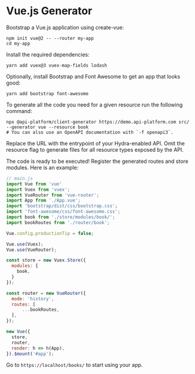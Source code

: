 # Vue.js Generator

Bootstrap a Vue.js application using create-vue:

```console
npm init vue@2 -- --router my-app
cd my-app
```

Install the required dependencies:

```console
yarn add vuex@3 vuex-map-fields lodash
```

Optionally, install Bootstrap and Font Awesome to get an app that looks good:

```console
yarn add bootstrap font-awesome
```

To generate all the code you need for a given resource run the following command:

```console
npx @api-platform/client-generator https://demo.api-platform.com src/ --generator vue --resource book
# You can also use an OpenAPI documentation with `-f openapi3`.
```

Replace the URL with the entrypoint of your Hydra-enabled API. Omit the resource flag to generate files for all resource types exposed by the API.

The code is ready to be executed! Register the generated routes and store modules. Here is an example:

```javascript
// main.js
import Vue from 'vue'
import Vuex from 'vuex';
import VueRouter from 'vue-router';
import App from './App.vue';
import 'bootstrap/dist/css/bootstrap.css';
import 'font-awesome/css/font-awesome.css';
import book from './store/modules/book/';
import bookRoutes from './router/book';

Vue.config.productionTip = false;

Vue.use(Vuex);
Vue.use(VueRouter);

const store = new Vuex.Store({
  modules: {
    book,
  }
});

const router = new VueRouter({
  mode: 'history',
  routes: [
      ...bookRoutes,
  ],
});

new Vue({
  store,
  router,
  render: h => h(App),
}).$mount('#app');
```

Go to `https://localhost/books/` to start using your app.
